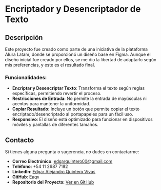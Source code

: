# Encriptador y Desencriptador de Texto

## Descripción

Este proyecto fue creado como parte de una iniciativa de la plataforma Alura Latam, donde se proporcionó un diseño base en Figma. Aunque el diseño inicial fue creado por ellos, se me dio la libertad de adaptarlo según mis preferencias, y este es el resultado final.

### Funcionalidades:
- **Encriptar y Desencriptar Texto**: Transforma el texto según reglas específicas, permitiendo revertir el proceso.
- **Restricciones de Entrada**: No permite la entrada de mayúsculas ni acentos para mantener la uniformidad.
- **Copiar Resultado**: Incluye un botón que permite copiar el texto encriptado/desencriptado al portapapeles para un fácil uso.
- **Responsivo**: El diseño está optimizado para funcionar en dispositivos móviles y pantallas de diferentes tamaños.

## Contacto

Si tienes alguna pregunta o sugerencia, no dudes en contactarme:

- **Correo Electrónico**: edgarquintero00@gmail.com
- **Teléfono**: +54 11 2687 7182
- **LinkedIn**: [Edgar Alejandro Quintero Vivas](https://www.linkedin.com/in/edgarquinterovivas/)
- **GitHub**: [Eaqv](https://github.com/Eaqv)
- **Repositorio del Proyecto**: [Ver en GitHub](https://github.com/Eaqv/encriptador)
